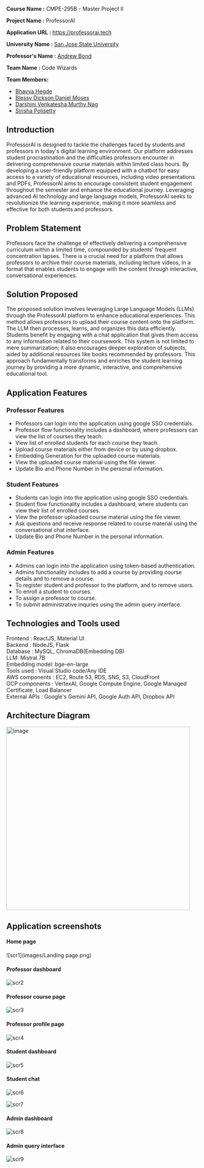  
<b>Course Name :</b> CMPE-295B - Master Project II

<b>Project Name  :</b> ProfessorAI

<b>Application URL :</b> https://professorai.tech

<b>University Name :</b> [San Jose State University](https://www.sjsu.edu/)

<b>Professor's Name :</b> [Andrew Bond](https://www.linkedin.com/in/ahbond/)

<b>Team Name :</b> Code Wizards

<b>Team Members:</b> <br/>

- [Bhavya Hegde](https://www.linkedin.com/in/bhavya-hegde/)
- [Blessy Dickson Daniel Moses](https://www.linkedin.com/in/blessy-dickson-348a31133/)
- [Darshini Venkatesha Murthy Nag](https://www.linkedin.com/in/darshini-venkatesha-murthy-nag-90052756/)
- [Sirisha Polisetty](https://www.linkedin.com/in/sirishapolisetty/)

## Introduction
ProfessorAI is designed to tackle the challenges faced by students and professors in today's digital learning environment. Our platform addresses student procrastination and the difficulties professors encounter in delivering comprehensive course materials within limited class hours. By developing a user-friendly platform equipped with a chatbot for easy access to a variety of educational resources, including video presentations and PDFs, ProfessorAI aims to encourage consistent student engagement throughout the semester and enhance the educational journey. Leveraging advanced AI technology and large language models, ProfessorAI seeks to revolutionize the learning experience, making it more seamless and effective for both students and professors.

## Problem Statement
Professors face the challenge of effectively delivering a comprehensive curriculum within a limited time, compounded by students' frequent concentration lapses. There is a crucial need for a platform that allows professors to archive their course materials, including lecture videos, in a format that enables students to engage with the content through interactive, conversational experiences.

## Solution Proposed
The proposed solution involves leveraging Large Language Models (LLMs) through the ProfessorAI platform to enhance educational experiences. This method allows professors to upload their course content onto the platform. The LLM then processes, learns, and organizes this data efficiently. Students benefit by engaging with a chat application that gives them access to any information related to their coursework. This system is not limited to mere summarization; it also encourages deeper exploration of subjects, aided by additional resources like books recommended by professors. This approach fundamentally transforms and enriches the student learning journey by providing a more dynamic, interactive, and comprehensive educational tool.

## Application Features

### Professor Features
* Professors can login into the application using google SSO credentials.
* Professor flow functionality includes a dashboard, where professors can view the list of courses they teach.
* View list of enrolled students for each course they teach.
* Upload course materials either from device or by using dropbox.
* Embedding Generation for the uploaded course materials.
* View the uploaded course material using the file viewer.
* Update Bio and Phone Number in the personal information.

### Student Features
* Students can login into the application using google SSO credentials.
* Student flow functionality includes a dashboard, where students can view their list of enrolled courses.
* View the professor uploaded course material using the file viewer.
* Ask questions and receive response related to course material using the conversational chat interface.
* Update Bio and Phone Number in the personal information.

### Admin Features
* Admins can login into the application using token-based authentication.
* Admins functionality includes to add a course by providing course details and to remove a course.
* To register student and professor to the platform, and to remove users.
* To enroll a student to courses.
* To assign a professor to course.
* To submit administrative inquries using the admin query interface.

  

## Technologies and Tools used

Frontend : ReactJS, Material UI </br>
Backend : NodeJS, Flask </br>
Database : MySQL, ChromaDB(Embedding DB) </br>
LLM: Mistral 7B </br>
Embedding model: bge-en-large </br>
Tools used : Visual Studio code/Any IDE </br>
AWS components : EC2, Route 53, RDS, SNS, S3, CloudFront </br>
GCP components : VertexAI, Google Compute Engine, Google Managed Certificate, Load Balancer </br>
External APIs : Google's Gemini API, Google Auth API, Dropbox API </br>

## Architecture Diagram

<img width="482" alt="image" src="https://github.com/dblessy/ProfessorAI/assets/85700971/d00577f0-4ef6-4cec-b000-8f8ba0e0cf79">

## Application screenshots
#### Home page
![scr1](images/Landing page.png)

#### Professor dashboard
![scr2](images/professor%20dashboard.png)

#### Professor course page
![scr3](images/professor-materials.png)

#### Professor profile page
![scr4](images/professor-profile.png)

#### Student dashboard 
![scr5](images/Student%20dashboard.png)

#### Student chat 
![scr6](images/chat1.png)

![scr7](images/chat2.png)

#### Admin dashboard
![scr8](images/admin%20dashboard.png)

#### Admin query interface
![scr9](images/admin-query.png)


